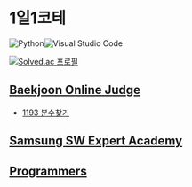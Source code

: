 # 1일1코테

![Python](https://img.shields.io/badge/python-3670A0?style=for-the-badge&logo=python&logoColor=ffdd54)![Visual Studio Code](https://img.shields.io/badge/Visual%20Studio%20Code-0078d7.svg?style=for-the-badge&logo=visual-studio-code&logoColor=white)

[![Solved.ac
프로필](http://mazassumnida.wtf/api/v2/generate_badge?boj=kisagge)](https://solved.ac/kisagge)

## [Baekjoon Online Judge](https://www.acmicpc.net/)

- [1193 분수찾기](https://github.com/kisagge/1day1CodingTest/blob/main/BOJ/1193.py)

## [Samsung SW Expert Academy](https://swexpertacademy.com/main/main.do)

## [Programmers](https://programmers.co.kr/learn/challenges?tab=all_challenges)
